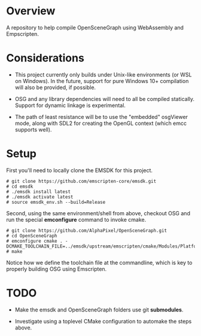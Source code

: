 # Overview

A repository to help compile OpenSceneGraph using WebAssembly and Empscripten.

# Considerations

- This project currently only builds under Unix-like environments (or WSL on
  Windows). In the future, support for pure Windows 10+ compilation will also be
  provided, if possible.

- OSG and any library dependencies will need to all be compiled statically.
  Support for dynamic linkage is experimental.

- The path of least resistance will be to use the "embedded" osgViewer mode,
  along with SDL2 for creating the OpenGL context (which emcc supports well).

# Setup

First you'll need to locally clone the EMSDK for this project.

```
# git clone https://github.com/emscripten-core/emsdk.git
# cd emsdk
# ./emsdk install latest
# ./emsdk activate latest
# source emsdk_env.sh --build=Release
```
Second, using the same environment/shell from above, checkout OSG and run the
special **emconfigure** command to invoke cmake.

```
# git clone https://github.com/AlphaPixel/OpenSceneGraph.git
# cd OpenSceneGraph
# emconfigure cmake . -DCMAKE_TOOLCHAIN_FILE=../emsdk/upstream/emscripten/cmake/Modules/Platform/Emscripten.cmake
# make
```

Notice how we define the toolchain file at the commandline, which is key to
properly building OSG using Emscripten.

# TODO

- Make the emsdk and OpenSceneGraph folders use git **submodules**.

- Investigate using a toplevel CMake configuration to automake the steps above.
